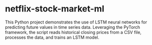 # netflix-stock-market-ml
This Python project demonstrates the use of LSTM neural networks for predicting future values in time series data. Leveraging the PyTorch framework, the script reads historical closing prices from a CSV file, processes the data, and trains an LSTM model.
